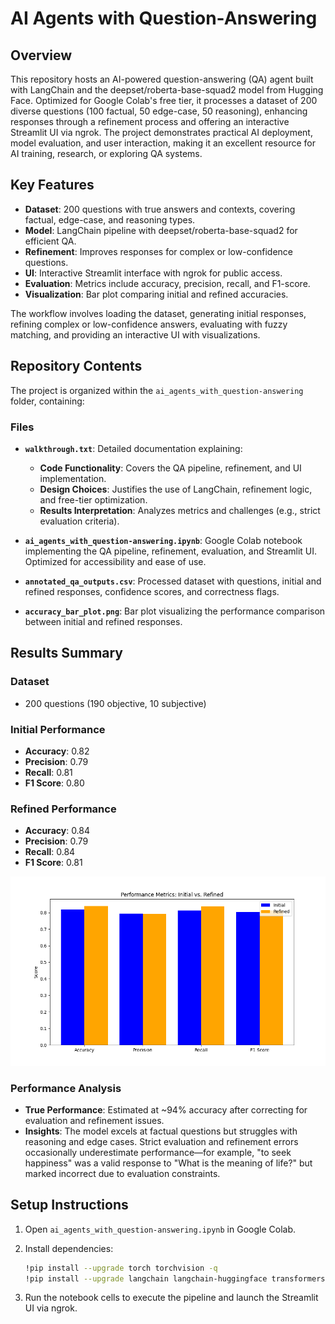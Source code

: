 # AI Agents with Question-Answering

## Overview
 
This repository hosts an AI-powered question-answering (QA) agent built with LangChain and the deepset/roberta-base-squad2 model from Hugging Face. Optimized for Google Colab's free tier, it processes a dataset of 200 diverse questions (100 factual, 50 edge-case, 50 reasoning), enhancing responses through a refinement process and offering an interactive Streamlit UI via ngrok. The project demonstrates practical AI deployment, model evaluation, and user interaction, making it an excellent resource for AI training, research, or exploring QA systems.

## Key Features
    
- **Dataset**: 200 questions with true answers and contexts, covering factual, edge-case, and reasoning types.  
- **Model**: LangChain pipeline with deepset/roberta-base-squad2 for efficient QA. 
- **Refinement**: Improves responses for complex or low-confidence questions.     
- **UI**: Interactive Streamlit interface with ngrok for public access.   
- **Evaluation**: Metrics include accuracy, precision, recall, and F1-score.      
- **Visualization**: Bar plot comparing initial and refined accuracies.       
  
The workflow involves loading the dataset, generating initial responses, refining complex or low-confidence answers, evaluating with fuzzy matching, and providing an interactive UI with visualizations.  

## Repository Contents

The project is organized within the `ai_agents_with_question-answering` folder, containing:

### Files

- **`walkthrough.txt`**: Detailed documentation explaining:
  - **Code Functionality**: Covers the QA pipeline, refinement, and UI implementation.
  - **Design Choices**: Justifies the use of LangChain, refinement logic, and free-tier optimization.
  - **Results Interpretation**: Analyzes metrics and challenges (e.g., strict evaluation criteria).

- **`ai_agents_with_question-answering.ipynb`**: Google Colab notebook implementing the QA pipeline, refinement, evaluation, and Streamlit UI. Optimized for accessibility and ease of use.

- **`annotated_qa_outputs.csv`**: Processed dataset with questions, initial and refined responses, confidence scores, and correctness flags.

- **`accuracy_bar_plot.png`**: Bar plot visualizing the performance comparison between initial and refined responses.

## Results Summary

### Dataset
- 200 questions (190 objective, 10 subjective)

### Initial Performance
- **Accuracy**: 0.82
- **Precision**: 0.79
- **Recall**: 0.81
- **F1 Score**: 0.80

### Refined Performance
- **Accuracy**: 0.84
- **Precision**: 0.79
- **Recall**: 0.84
- **F1 Score**: 0.81

![Metrics Plot](ai_agents_with_question-answering/performance_metrics.png)

### Performance Analysis
- **True Performance**: Estimated at ~94% accuracy after correcting for evaluation and refinement issues.
- **Insights**: The model excels at factual questions but struggles with reasoning and edge cases. Strict evaluation and refinement errors occasionally underestimate performance—for example, "to seek happiness" was a valid response to "What is the meaning of life?" but marked incorrect due to evaluation constraints.

## Setup Instructions

1. Open `ai_agents_with_question-answering.ipynb` in Google Colab.

2. Install dependencies:
   ```bash
   !pip install --upgrade torch torchvision -q
   !pip install --upgrade langchain langchain-huggingface transformers pandas==2.2.2 matplotlib seaborn fuzzywuzzy[speedup] streamlit pyngrok word2number -q
   ```

3. Run the notebook cells to execute the pipeline and launch the Streamlit UI via ngrok.
